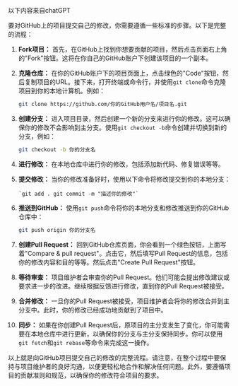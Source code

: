 以下内容来自chatGPT

要对GitHub上的项目提交自己的修改，你需要遵循一些标准的步骤。以下是完整的流程：

1. **Fork项目：** 首先，在GitHub上找到你想要贡献的项目，然后点击页面右上角的"Fork"按钮。这将在你自己的GitHub账户下创建该项目的一个副本。
    
2. **克隆仓库：** 在你的GitHub账户下的项目页面上，点击绿色的"Code"按钮，然后复制项目的URL。接下来，打开终端或命令行，并使用`git clone`命令克隆项目到你的本地计算机。例如：
	```bash
	git clone https://github.com/你的GitHub用户名/项目名.git
    ```
3. **创建分支：** 进入项目目录，然后创建一个新的分支来进行你的修改。这可以确保你的修改不会影响到主分支。使用`git checkout -b`命令创建并切换到新的分支，例如：
	```bash
	git checkout -b 你的分支名
	```    
4. **进行修改：** 在本地仓库中进行你的修改，包括添加新代码、修复错误等等。
    
5. **提交修改：** 当你的修改准备好时，使用以下命令将修改提交到你的本地分支：
    ```
    `git add . git commit -m "描述你的修改"`
    ```
6. **推送到GitHub：** 使用`git push`命令将你的本地分支和修改推送到你的GitHub仓库中：
	```bash
    git push origin 你的分支名
    ```
1. **创建Pull Request：** 回到GitHub仓库页面，你会看到一个绿色按钮，上面写着"Compare & pull request"。点击它，然后填写Pull Request的信息，包括你的修改内容和目的等等。然后点击"Create Pull Request"按钮。
    
8. **等待审查：** 项目维护者会审查你的Pull Request。他们可能会提出修改建议或要求进一步的改进。继续根据反馈进行修改，直到你的Pull Request被接受。
    
9. **合并修改：** 一旦你的Pull Request被接受，项目维护者会将你的修改合并到主分支中。此时，你的修改已经成功地贡献到了项目中。
    
10. **同步：** 如果在你创建Pull Request后，原项目的主分支发生了变化，你可能需要在本地仓库中进行更新，以确保你的分支与主分支保持同步。你可以使用`git fetch`和`git rebase`等命令来完成这一操作。
    

以上就是向GitHub项目提交自己的修改的完整流程。请注意，在整个过程中要保持与项目维护者的良好沟通，以便更轻松地合作和解决任何问题。此外，要遵循项目的贡献准则和规范，以确保你的修改符合项目的要求。